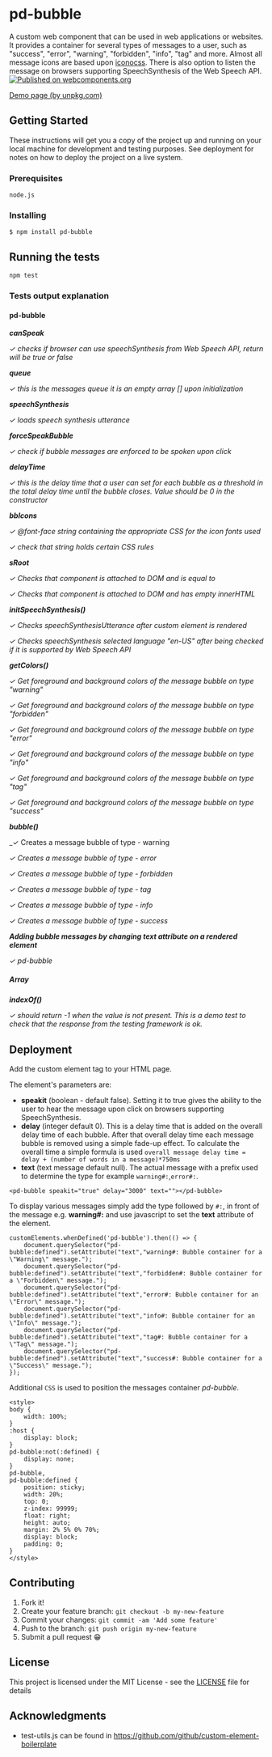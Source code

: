 # pd-bubble

A custom web component that can be used in web applications or websites. It provides a container for several types of messages to a user, such as "success", "error", "warning", "forbidden", "info", "tag" and more. Almost all message icons are based upon [iconocss](https://saeedalipoor.github.io/icono/). There is also option to listen the message on browsers supporting SpeechSynthesis of the Web Speech API.
[![Published on webcomponents.org](https://img.shields.io/badge/webcomponents.org-published-blue.svg)](https://www.webcomponents.org/element/pd-bubble)

[Demo page (by unpkg.com)](https://unpkg.com/pd-bubble@1.1.3/pd-bubble.html)

## Getting Started

These instructions will get you a copy of the project up and running on your local machine for development and testing purposes. See deployment for notes on how to deploy the project on a live system.

### Prerequisites

`node.js`

### Installing

`$ npm install pd-bubble`

## Running the tests

`npm test`

### Tests output explanation

#### pd-bubble

_**canSpeak**_

_✓ checks if browser can use speechSynthesis from Web Speech API, return will be true or false_

_**queue**_

_✓ this is the messages queue it is an empty array [] upon initialization_

_**speechSynthesis**_

_✓ loads speech synthesis utterance_

_**forceSpeakBubble**_

_✓ check if bubble messages are enforced to be spoken upon click_

_**delayTime**_

_✓ this is the delay time that a user can set for each bubble as a threshold in the total delay time until the bubble closes. Value should be 0 in the constructor_

_**bbIcons**_

_✓ @font-face string containing the appropriate CSS for the icon fonts used_

_✓ check that string holds certain CSS rules_

_**sRoot**_

_✓ Checks that component is attached to DOM and is equal to <pd-bubble>_

_✓ Checks that component is attached to DOM and has empty innerHTML_

_**initSpeechSynthesis()**_

_✓ Checks speechSynthesisUtterance after custom element is rendered_

_✓ Checks speechSynthesis selected language "en-US" after being checked if it is supported by Web Speech API_

_**getColors()**_

_✓ Get foreground and background colors of the message bubble on type "warning"_

_✓ Get foreground and background colors of the message bubble on type "forbidden"_

_✓ Get foreground and background colors of the message bubble on type "error"_

_✓ Get foreground and background colors of the message bubble on type "info"_

_✓ Get foreground and background colors of the message bubble on type "tag"_

_✓ Get foreground and background colors of the message bubble on type "success"_

_**bubble()**_

_✓ Creates a message bubble of type - warning

_✓ Creates a message bubble of type - error_

_✓ Creates a message bubble of type - forbidden_

_✓ Creates a message bubble of type - tag_

_✓ Creates a message bubble of type - info_

_✓ Creates a message bubble of type - success_

_**Adding bubble messages by changing text attribute on a rendered element**_

_✓ pd-bubble_

##### Array

_**indexOf()**_

_✓ should return -1 when the value is not present. This is a demo test to check that the response from the testing framework is ok._


## Deployment

Add the custom element tag to your HTML page. 

The element's parameters are:

 - **speakit** (boolean - default false). Setting it to true gives the ability to the user to hear the message upon click on browsers supporting SpeechSynthesis. 
 - **delay** (integer default 0). This is a delay time that is added on the overall delay time of each bubble. After that overall delay time each message bubble is removed using a simple fade-up effect. To calculate the overall time a simple formula is used `overall message delay time = delay + (number of words in a message)*750ms`
 - **text** (text message default null). The actual message with a prefix used to determine the type for example `warning#:`,`error#:`.
 
`<pd-bubble speakit="true" delay="3000" text=""></pd-bubble>`

To display various messages simply add the type followed by `#:`, in front of the message e.g. **warning#:** and use javascript to set the **text** attribute of the element.

    customElements.whenDefined('pd-bubble').then(() => {  
        document.querySelector("pd-bubble:defined").setAttribute("text","warning#: Bubble container for a \"Warning\" message.");  
        document.querySelector("pd-bubble:defined").setAttribute("text","forbidden#: Bubble container for a \"Forbidden\" message.");  
        document.querySelector("pd-bubble:defined").setAttribute("text","error#: Bubble container for an \"Error\" message."); 
        document.querySelector("pd-bubble:defined").setAttribute("text","info#: Bubble container for an \"Info\" message.");  
        document.querySelector("pd-bubble:defined").setAttribute("text","tag#: Bubble container for a \"Tag\" message.");  
        document.querySelector("pd-bubble:defined").setAttribute("text","success#: Bubble container for a \"Success\" message.");
    });  

Additional `CSS` is used to position the messages container *pd-bubble*.

    <style>
    body {
        width: 100%;
    }
    :host {
        display: block;
    }
    pd-bubble:not(:defined) {
        display: none;
    }
    pd-bubble,
    pd-bubble:defined {
        position: sticky;
        width: 20%;
        top: 0;
        z-index: 99999;
        float: right;
        height: auto;
        margin: 2% 5% 0% 70%;
        display: block;
        padding: 0;
    }	
    </style>

## Contributing

1. Fork it!
2. Create your feature branch: `git checkout -b my-new-feature`
3. Commit your changes: `git commit -am 'Add some feature'`
4. Push to the branch: `git push origin my-new-feature`
5. Submit a pull request 😁

## License

This project is licensed under the MIT License - see the [LICENSE](LICENSE) file for details

## Acknowledgments

* test-utils.js can be found in https://github.com/github/custom-element-boilerplate
